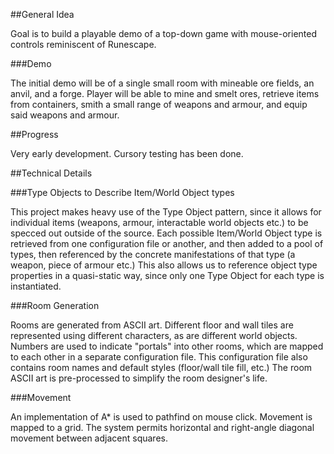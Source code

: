 ##General Idea

Goal is to build a playable demo of a top-down game with mouse-oriented controls reminiscent of Runescape.

###Demo

The initial demo will be of a single small room with mineable ore fields, an anvil, and a forge. Player will be able to mine and smelt ores, retrieve items from containers, smith a small range of weapons and armour, and equip said weapons and armour.

##Progress

Very early development. Cursory testing has been done. 

##Technical Details

###Type Objects to Describe Item/World Object types

This project makes heavy use of the Type Object pattern, since it allows for individual items (weapons, armour, interactable world objects etc.) to be specced out outside of the source. Each possible Item/World Object type is retrieved from one configuration file or another, and then added to a pool of types, then referenced by the concrete manifestations of that type (a weapon, piece of armour etc.) This also allows us to reference object type properties in a quasi-static way, since only one Type Object for each type is instantiated.

###Room Generation

Rooms are generated from ASCII art. Different floor and wall tiles are represented using different characters, as are different world objects. Numbers are used to indicate "portals" into other rooms, which are mapped to each other in a separate configuration file. This configuration file also contains room names and default styles (floor/wall tile fill, etc.) The room ASCII art is pre-processed to simplify the room designer's life.

###Movement

An implementation of A* is used to pathfind on mouse click. Movement is mapped to a grid. The system permits horizontal and right-angle diagonal movement between adjacent squares.
